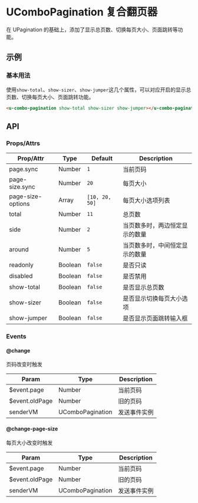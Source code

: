 # UComboPagination 复合翻页器

<s-component-labels :labels="[
    'UI 组件', '块级展示',
]"></s-component-labels>

在 UPagination 的基础上，添加了显示总页数、切换每页大小、页面跳转等功能。

## 示例
### 基本用法

使用`show-total`、`show-sizer`、`show-jumper`这几个属性，可以对应开启的显示总页数、切换每页大小、页面跳转功能。

``` html
<u-combo-pagination show-total show-sizer show-jumper></u-combo-pagination>
```

## API
### Props/Attrs

| Prop/Attr | Type | Default | Description |
| --------- | ---- | ------- | ----------- |
| page.sync | Number | `1` | 当前页码 |
| page-size.sync | Number | `20` | 每页大小 |
| page-size-options | Array | `[10, 20, 50]` | 每页大小选项列表 |
| total | Number | `11` | 总页数 |
| side | Number | `2` | 当页数多时，两边恒定显示的数量 |
| around | Number | `5` | 当页数多时，中间恒定显示的数量  |
| readonly | Boolean | `false` | 是否只读 |
| disabled | Boolean | `false` | 是否禁用 |
| show-total | Boolean | `false` | 是否显示总页数 |
| show-sizer | Boolean | `false` | 是否显示切换每页大小选项 |
| show-jumper | Boolean | `false` | 是否显示页面跳转输入框 |

### Events

#### @change

页码改变时触发

| Param | Type | Description |
| ----- | ---- | ----------- |
| $event.page | Number | 当前页码 |
| $event.oldPage | Number | 旧的页码 |
| senderVM | UComboPagination | 发送事件实例 |

#### @change-page-size

每页大小改变时触发

| Param | Type | Description |
| ----- | ---- | ----------- |
| $event.page | Number | 当前页码 |
| $event.oldPage | Number | 旧的页码 |
| senderVM | UComboPagination | 发送事件实例 |
